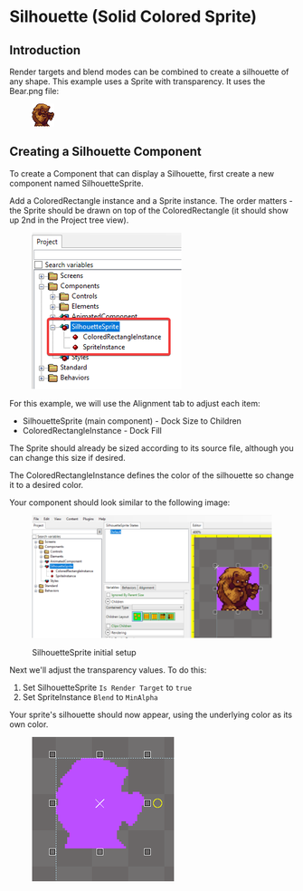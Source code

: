 # Silhouette (Solid Colored Sprite)

## Introduction

Render targets and blend modes can be combined to create a silhouette of any shape. This example uses a Sprite with transparency. It uses the Bear.png file:

<figure><img src="../../../.gitbook/assets/Bear.png" alt=""><figcaption></figcaption></figure>

## Creating a Silhouette Component

To create a Component that can display a Silhouette, first create a new component named SilhouetteSprite.

Add a ColoredRectangle instance and a Sprite instance. The order matters - the Sprite should be drawn on top of the ColoredRectangle (it should show up 2nd in the Project tree view).

<figure><img src="../../../.gitbook/assets/image (203).png" alt=""><figcaption></figcaption></figure>

For this example, we will use the Alignment tab to adjust each item:

* SilhouetteSprite (main component) - Dock Size to Children
* ColoredRectangleInstance - Dock Fill

The Sprite should already be sized according to its source file, although you can change this size if desired.

The ColoredRectangleInstance defines the color of the silhouette so change it to a desired color.

Your component should look similar to the following image:

<figure><img src="../../../.gitbook/assets/29_22 10 26.png" alt=""><figcaption><p>SilhouetteSprite initial setup</p></figcaption></figure>

Next we'll adjust the transparency values. To do this:

1. Set SilhouetteSprite `Is Render Target` to `true`
2. Set SpriteInstance `Blend` to `MinAlpha`

Your sprite's silhouette should now appear, using the underlying color as its own color.

<figure><img src="../../../.gitbook/assets/29_22 12 37.png" alt=""><figcaption></figcaption></figure>
